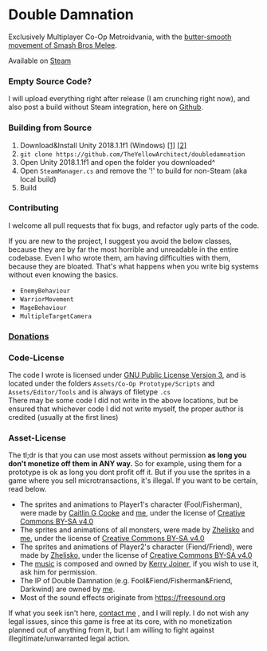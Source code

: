 # Double Damnation

Exclusively Multiplayer Co-Op Metroidvania, with the [butter-smooth movement of Smash Bros Melee](https://www.youtube.com/watch?v=JpOaQxrsaqI).
	
Available on [Steam](https://store.steampowered.com/app/1015190/Double_Damnation/)
	
### Empty Source Code?
I will upload everything right after release (I am crunching right now), and also post a build without Steam integration, here on [Github](https://github.com/TheYellowArchitect/doubledamnation/releases).
	
### Building from Source
1. Download&Install Unity 2018.1.1f1 (Windows) [[1]](https://download.unity3d.com/download_unity/b8cbb5de9840/Windows64EditorInstaller/UnitySetup64-2018.1.1f1.exe) [[2]](https://unity3d.com/get-unity/download?thank-you=update&download_nid=51155&os=Win)
2. `git clone https://github.com/TheYellowArchitect/doubledamnation`
3. Open Unity 2018.1.1f1 and open the folder you downloaded^
4. Open `SteamManager.cs` and remove the '!' to build for non-Steam (aka local build)
5. Build

### Contributing
I welcome all pull requests that fix bugs, and refactor ugly parts of the code.
		
If you are new to the project, I suggest you avoid the below classes, because they are by far the most horrible and unreadable in the entire codebase. Even I who wrote them, am having difficulties with them, because they are bloated. That's what happens when you write big systems without even knowing the basics.
		
- `EnemyBehaviour`
- `WarriorMovement`
- `MageBehaviour`
- `MultipleTargetCamera`

### [Donations](https://theyellowarchitect.com/donate#title)

### Code-License
The code I wrote is licensed under [GNU Public License Version 3](https://lukesmith.xyz/articles/why-i-use-the-gpl-and-not-cuck-licenses/), and is located under the folders `Assets/Co-Op Prototype/Scripts` and `Assets/Editor/Tools` and is always of filetype `.cs`<br>
There may be some code I did not write in the above locations, but be ensured that whichever code I did not write myself, the proper author is credited (usually at the first lines)

### Asset-License
The tl;dr is that you can use most assets without permission **as long you don't monetize off them in ANY way.**
So for example, using them for a prototype is ok as long you dont profit off it.
But if you use the sprites in a game where you sell microtransactions, it's illegal.
If you want to be certain, read below.

- The sprites and animations to Player1's character (Fool/Fisherman), were made by [Caitlin G Cooke](https://caitlingcooke.art/) and [me](theyellowarchitect.com/), under the license of [Creative Commons BY-SA v4.0](https://creativecommons.org/licenses/by/4.0/)
- The sprites and animations of all monsters, were made by [Zhelisko](https://zheliskos.artstation.com/) and [me](theyellowarchitect.com), under the license of [Creative Commons BY-SA v4.0](https://creativecommons.org/licenses/by/4.0/)
- The sprites and animations of Player2's character (Fiend/Friend), were made by [Zhelisko](https://zheliskos.artstation.com/), under the license of [Creative Commons BY-SA v4.0](https://creativecommons.org/licenses/by/4.0/)
- The [music](https://www.youtube.com/playlist?list=PLLvViE4qZfoMaayjJk9PRE98np7SwVsNF) is composed and owned by [Kerry Joiner](https://www.youtube.com/watch?v=zEvANt6wRRU), if you wish to use it, ask him for permission.
- The IP of Double Damnation (e.g. Fool&Fiend/Fisherman&Friend, Darkwind) are owned by [me](theyellowarchitect.com).
- Most of the sound effects originate from https://freesound.org
		
If what you seek isn't here, [contact me](https://theyellowarchitect.com/contact#title) , and I will reply. I do not wish any legal issues, since this game is free at its core, with no monetization planned out of anything from it, but I am willing to fight against illegitimate/unwarranted legal action.
